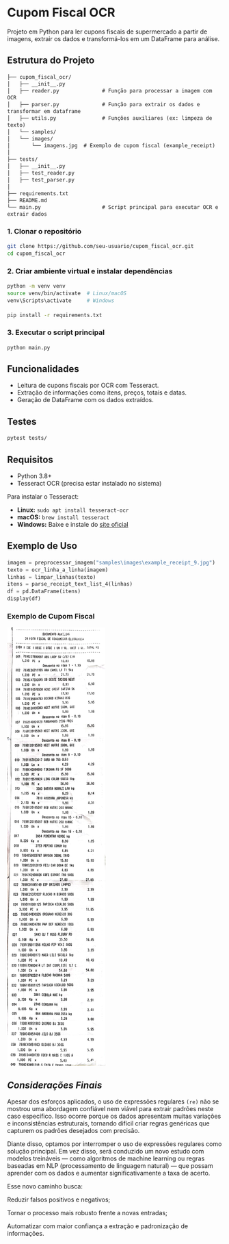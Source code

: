 # Cupom Fiscal OCR

Projeto em Python para ler cupons fiscais de supermercado a partir de imagens, extrair os dados e transformá-los em um DataFrame para análise.

## Estrutura do Projeto

```
├── cupom_fiscal_ocr/
│   ├── __init__.py
│   ├── reader.py              # Função para processar a imagem com OCR
│   ├── parser.py              # Função para extrair os dados e transformar em dataframe
│   ├── utils.py               # Funções auxiliares (ex: limpeza de texto)
│   └── samples/
│   └── images/
│       └── imagens.jpg  # Exemplo de cupom fiscal (example_receipt)
│
├── tests/
│   ├── __init__.py
│   ├── test_reader.py
│   ├── test_parser.py
│
├── requirements.txt
├── README.md
└── main.py                    # Script principal para executar OCR e extrair dados
```
### 1. Clonar o repositório
```bash
git clone https://github.com/seu-usuario/cupom_fiscal_ocr.git
cd cupom_fiscal_ocr
```

### 2. Criar ambiente virtual e instalar dependências
```bash
python -m venv venv
source venv/bin/activate  # Linux/macOS
venv\Scripts\activate     # Windows

pip install -r requirements.txt
```

### 3. Executar o script principal
```bash
python main.py
```

## Funcionalidades

- Leitura de cupons fiscais por OCR com Tesseract.
- Extração de informações como itens, preços, totais e datas.
- Geração de DataFrame com os dados extraídos.

## Testes
```bash
pytest tests/
```

## Requisitos
- Python 3.8+
- Tesseract OCR (precisa estar instalado no sistema)

Para instalar o Tesseract:
- **Linux:** `sudo apt install tesseract-ocr`
- **macOS:** `brew install tesseract`
- **Windows:** Baixe e instale do [site oficial](https://github.com/tesseract-ocr/tesseract)

## Exemplo de Uso

```python
imagem = preprocessar_imagem("samples\images\example_receipt_9.jpg")
texto = ocr_linha_a_linha(imagem)
linhas = limpar_linhas(texto)
itens = parse_receipt_text_list_4(linhas)
df = pd.DataFrame(itens)
display(df)
```
### Exemplo de Cupom Fiscal

![Cupom Fiscal](samples/images/example_receipt_9.jpg)

## *Considerações Finais*
Apesar dos esforços aplicados, o uso de expressões regulares `(re)` não se mostrou uma abordagem confiável nem viável para extrair padrões neste caso específico. Isso ocorre porque os dados apresentam muitas variações e inconsistências estruturais, tornando difícil criar regras genéricas que capturem os padrões desejados com precisão.

Diante disso, optamos por interromper o uso de expressões regulares como solução principal. Em vez disso, será conduzido um novo estudo com modelos treináveis — como algoritmos de machine learning ou regras baseadas em NLP (processamento de linguagem natural) — que possam aprender com os dados e aumentar significativamente a taxa de acerto.

Esse novo caminho busca:

Reduzir falsos positivos e negativos;

Tornar o processo mais robusto frente a novas entradas;

Automatizar com maior confiança a extração e padronização de informações.